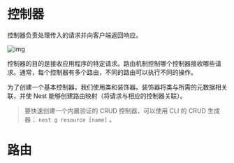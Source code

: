 # 控制器

控制器负责处理传入的请求并向客户端返回响应。

![img](https://qiniucloud.qishilong.space/images/Controllers_1.png)

控制器的目的是接收应用程序的特定请求。路由机制控制哪个控制器接收哪些请求。通常，每个控制器有多个路由，不同的路由可以执行不同的操作。

为了创建一个基本控制器，我们使用类和装饰器。装饰器将类与所需的元数据相关联，并使 Nest 能够创建路由映射（将请求与相应的控制器关联）。

>   要快速创建一个内置验证的 CRUD 控制器，可以使用 CLI 的 CRUD 生成器： `nest g resource [name]` 。

# 路由

